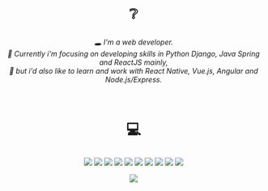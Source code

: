 # <p align="center">❔</p>
<p align="center">
<em>🕳 I'm a web developer.
<br>💨 Currently i'm focusing on developing skills in Python Django, Java Spring and ReactJS mainly,
<br>💭 but i'd also like to learn and work with React Native, Vue.js, Angular and Node.js/Express.
</em>
</p>

<p align="center">
 <a href="https://www.instagram.com/7samuca7" target="_blank"><img alt="" src="https://img.shields.io/badge/Instagram-000?logo=instagram&logoColor=white&style=for-the-badge" style="vertical-align:center" /></a>
<a href="https://twitter.com/7samluiz7" target="_blank"><img alt="" src="https://img.shields.io/badge/Twitter-000?logo=Twitter&logoColor=white&style=for-the-badge" style="vertical-align:center" /></a>
<a href="https://linkedin.com/in/samuelluizrl" target="_blank"><img alt="" src="https://img.shields.io/badge/LinkedIn-000?logo=linkedin&logoColor=white&style=for-the-badge" style="vertical-align:center" /></a></p> 
                                       

# <p align="center">💻</p>
<p align="center">
 <img src="https://img.shields.io/badge/python-%2320232a.svg?style=for-the-badge&logo=python&logoColor=white&color=black" />
 <img src="https://img.shields.io/badge/django-%2320232a.svg?style=for-the-badge&logo=django&logoColor=white&color=black" />
 <img src="https://img.shields.io/badge/react-%2320232a.svg?style=for-the-badge&logo=react&logoColor=white&color=black" />
 <img src="https://img.shields.io/badge/javascript-%23323330.svg?style=for-the-badge&logo=javascript&logoColor=white&color=black" />
 <img src="https://img.shields.io/badge/typescript-%23007ACC.svg?style=for-the-badge&logo=typescript&logoColor=white&color=black" />
 <img src="https://img.shields.io/badge/java-%23ED8B00.svg?style=for-the-badge&logo=openjdk&logoColor=white&color=black" />
 <img src="https://img.shields.io/badge/spring-%236DB33F.svg?style=for-the-badge&logo=spring&logoColor=white&color=black" />
 <img src="https://img.shields.io/badge/mysql-%2300f.svg?style=for-the-badge&logo=mysql&logoColor=white&color=black" />
 <img src="https://img.shields.io/badge/postgres-%23316192.svg?style=for-the-badge&logo=postgresql&logoColor=white&color=black" />
 <img src="https://img.shields.io/badge/figma-%23F24E1E.svg?style=for-the-badge&logo=figma&logoColor=white&color=black" /></p>

<p align="center">
<img src="https://github-readme-stats.vercel.app/api/top-langs/?username=samluiz&hide=html,css&theme=swift&hide_border=true&langs_count=10" />
</p>
